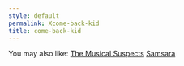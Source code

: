 ```yaml
---
style: default
permalink: Xcome-back-kid
title: come-back-kid
---
```

You may also like:
[The Musical Suspects](http://scp-wiki.net/the-musical-suspects)
[Samsara](http://scp-wiki.net/samsara)